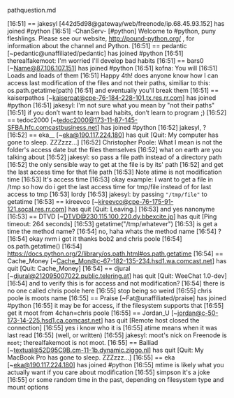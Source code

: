 pathquestion.md

[16:51] == jakesyl [442d5d98@gateway/web/freenode/ip.68.45.93.152] has joined #python
[16:51] -ChanServ- [#python] Welcome to #python, puny fleshlings. Please see our website, http://pound-python.org/ , for information about the channel and Python.
[16:51] == pedantic [~pedantic@unaffiliated/pedantic] has joined #python
[16:51] <kofna> therealfakemoot: I'm worried I'll develop bad habits
[16:51] == bars0 [~Name@87.106.107.151] has joined #python
[16:51] <therealfakemoot> kofna: You will
[16:51] <therealfakemoot> Loads and loads of them
[16:51] <jakesyl> Happy 4th! does anyone know how I can access last modification of the files and not their paths, similiar to this: os.path.getatime(path)
[16:51] <therealfakemoot> and eventually you'll break them
[16:51] == kaiserpathos [~kaiserpat@cpe-76-184-228-101.tx.res.rr.com] has joined #python
[16:51] <therealfakemoot> jakesyl: I'm not sure what you mean by "not their paths"
[16:51] <scruz> if you don’t want to learn bad habits, don’t learn to program ;)
[16:52] == tedoc2000 [~tedoc2000@173-11-87-145-SFBA.hfc.comcastbusiness.net] has joined #python
[16:52] <bob2> jakesyl, ?
[16:52] == eka__ [~eka@190.117.224.180] has quit [Quit: My computer has gone to sleep. ZZZzzz…]
[16:52] <jakesyl> Christopher Poole: What I mean is not the folder's access date but the files themselves
[16:52] <bob2> what on earth are you talking about
[16:52] <therealfakemoot> jakesyl: so pass a file path instead of a directory path
[16:52] <bob2> the only sensible way to get at the file is by its' path
[16:52] <jakesyl> and get the last access time for that file path
[16:53] <nanonyme> Note atime is not modification time
[16:53] <nanonyme> It's access time
[16:53] <jakesyl> okay example: I want to get a file in /tmp so how do i get the last access time for tmp/file instead of for last access to tmp
[16:53] <bob2> lordy
[16:53] <therealfakemoot> jakesyl: by passing `"/tmp/file"` to getatime
[16:53] == kireevco [~kireevco@cpe-76-175-91-121.socal.res.rr.com] has quit [Quit: Leaving.]
[16:53] <jakesyl> and yes nanonyme
[16:53] == DTVD [~DTVD@230.115.100.220.dy.bbexcite.jp] has quit [Ping timeout: 264 seconds]
[16:53] <bob2> getatime("/tmp/whatever")
[16:53] <jakesyl> is get a time the method name?
[16:54] <jakesyl> no, haha whats the method name
[16:54] <bob2> ?
[16:54] <jakesyl> okay nvm i got it thanks bob2 and chris poole
[16:54] <KirkMcDonald> os.path.getatime()
[16:54] <bob2> https://docs.python.org/2/library/os.path.html#os.path.getatime
[16:54] == Cache_Money [~Cache_Mon@c-67-182-135-234.hsd1.wa.comcast.net] has quit [Quit: Cache_Money]
[16:54] == djural [~djural@212095007022.public.telering.at] has quit [Quit: WeeChat 1.0-dev]
[16:54] <jakesyl> and to verify this is for access and not modification?
[16:54] <bob2> there is no one called chris poole here
[16:55] <bob2> stop being so weird
[16:55] <jakesyl> chris poole is moots name
[16:55] == Praise [~Fat@unaffiliated/praise] has joined #python
[16:55] <bob2> it may be for access, if the filesystem supports that
[16:55] <jakesyl> get it moot from 4chan=chris poole
[16:55] == Jordan_U [~jordan@c-50-173-14-225.hsd1.ca.comcast.net] has quit [Remote host closed the connection]
[16:55] <bob2> yes i know who it is
[16:55] <nanonyme> atime means when it was last read
[16:55] <nanonyme> (well, or written)
[16:55] <simpson> jakesyl: moot's nick on Freenode is `moot`; therealfakemoot is not moot.
[16:55] == Balliad [~textual@52D95C9B.cm-11-1b.dynamic.ziggo.nl] has quit [Quit: My MacBook Pro has gone to sleep. ZZZzzz…]
[16:55] == eka [~eka@190.117.224.180] has joined #python
[16:55] <nanonyme> mtime is likely what you actually want if you care about modification
[16:55] <jakesyl> simpson it's a joke
[16:55] <bob2> or some random time in the past, depending on filesystem type and mount options